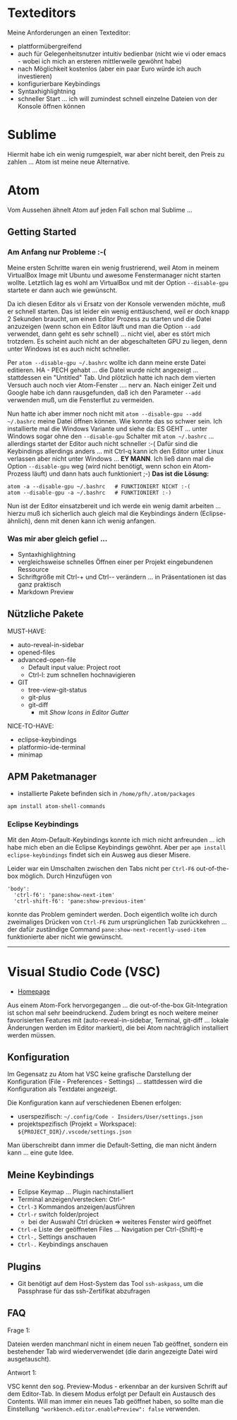# Texteditors
Meine Anforderungen an einen Texteditor:

* plattformübergreifend
* auch für Gelegenheitsnutzer intuitiv bedienbar (nicht wie vi oder emacs - wobei ich mich an ersteren mittlerweile gewöhnt habe)
* nach Möglichkeit kostenlos (aber ein paar Euro würde ich auch investieren)
* konfigurierbare Keybindings
* Syntaxhighlightning
* schneller Start ... ich will zumindest schnell einzelne Dateien von der Konsole öffnen können

# Sublime
Hiermit habe ich ein wenig rumgespielt, war aber nicht bereit, den Preis zu zahlen ... Atom ist meine neue Alternative. 

# Atom
Vom Aussehen ähnelt Atom auf jeden Fall schon mal Sublime ... 

## Getting Started
### Am Anfang nur Probleme :-(
Meine ersten Schritte waren ein wenig frustrierend, weil Atom in meinem VirtualBox Image mit Ubuntu und awesome Fenstermanager nicht starten wollte. Letztlich lag es wohl am VirtualBox und mit der Option ``--disable-gpu`` startete er dann auch wie gewünscht.

Da ich diesen Editor als vi Ersatz von der Konsole verwenden möchte, muß er schnell starten. Das ist leider ein wenig enttäuschend, weil er doch knapp 2 Sekunden braucht, um einen Editor Prozess zu starten und die Datei anzuzeigen (wenn schon ein Editor läuft und man die Option ``--add`` verwendet, dann geht es sehr schnell) ... nicht viel, aber es stört mich trotzdem. Es scheint auch nicht an der abgeschalteten GPU zu liegen, denn unter Windows ist es auch nicht schneller. 

Per ``atom --disable-gpu ~/.bashrc`` wollte ich dann meine erste Datei editieren. HA - PECH gehabt ... die Datei wurde nicht angezeigt ... stattdessen ein "Untitled" Tab. Und plötzlich hatte ich nach dem vierten Versuch auch noch vier Atom-Fenster .... nerv an. Nach einiger Zeit und Google habe ich dann rausgefunden, daß ich den Parameter ``--add`` verwenden muß, um die Fensterflut zu vermeiden.

Nun hatte ich aber immer noch nicht mit ``atom --disable-gpu --add ~/.bashrc`` meine Datei öffnen können. Wie konnte das so schwer sein. Ich installierte mal die Windows Variante und siehe da: ES GEHT ... unter Windows sogar ohne den ``--disable-gpu`` Schalter mit ``atom ~/.bashrc`` ... allerdings startet der Editor auch nicht schneller :-( Dafür sind die Keybindings allerdings anders ... mit Ctrl-q kann ich den Editor unter Linux verlassen aber nicht unter Windows ... **EY MANN**. Ich ließ dann mal die Option ``--disable-gpu`` weg (wird nicht benötigt, wenn schon ein Atom-Prozess läuft) und dann hats auch funktioniert ;-) **Das ist die Lösung:**

```
atom -a --disable-gpu ~/.bashrc   # FUNKTIONIERT NICHT :-(
atom --disable-gpu -a ~/.bashrc   # FUNKTIONIERT :-)
```

Nun ist der Editor einsatzbereit und ich werde ein wenig damit arbeiten ... hierzu muß ich sicherlich auch gleich mal die Keybindings ändern (Eclipse-ähnlich), denn mit denen kann ich wenig anfangen.

### Was mir aber gleich gefiel ...
* Syntaxhighlightning
* vergleichsweise schnelles Öffnen einer per Projekt eingebundenen Ressource
* Schriftgröße mit Ctrl-+ und Ctrl-- verändern ... in Präsentationen ist das ganz praktisch
* Markdown Preview

## Nützliche Pakete
MUST-HAVE:
* auto-reveal-in-sidebar
* opened-files
* advanced-open-file
  * Default input value: Project root
  * Ctrl-l: zum schnellen hochnavigieren
* GIT
  * tree-view-git-status
  * git-plus 
  * git-diff
    * mit _Show Icons in Editor Gutter_

NICE-TO-HAVE:
* eclipse-keybindings
* platformio-ide-terminal
* minimap

## APM Paketmanager
* installierte Pakete befinden sich in ``/home/pfh/.atom/packages``

```
apm install atom-shell-commands
```

### Eclipse Keybindings
Mit den Atom-Default-Keybindings konnte ich mich nicht anfreunden ... ich habe mich eben an die Eclipse Keybindings gewöhnt. Aber per `apm install eclipse-keybindings` findet sich ein Ausweg aus dieser Misere.

Leider war ein Umschalten zwischen den Tabs nicht per `Ctrl-F6` out-of-the-box möglich. Durch Hinzufügen von

```
'body':
  'ctrl-f6': 'pane:show-next-item'
  'ctrl-shift-f6': 'pane:show-previous-item'
```

konnte das Problem gemindert werden. Doch eigentlich wollte ich durch zweimaliges Drücken von `Ctrl-F6` zum ursprünglichen Tab zurückkehren ... der dafür zuständige Command `pane:show-next-recently-used-item` funktionierte aber nicht wie gewünscht.

---

# Visual Studio Code (VSC)
* [Homepage](https://code.visualstudio.com/?wt.mc_id=DX_841432&utm_source=vscom&utm_medium=ms%20web&utm_campaign=VSCOM%20Home)

Aus einem Atom-Fork hervorgegangen ... die out-of-the-box Git-Integration ist schon mal sehr beeindruckend. Zudem bringt es noch weitere meiner favorisierten Features mit (auto-reveal-in-sidebar, Terminal, git-diff ... lokale Änderungen werden im Editor markiert), die bei Atom nachträglich installiert werden müssen. 

## Konfiguration
Im Gegensatz zu Atom hat VSC keine grafische Darstellung der Konfiguration (File - Preferences - Settings) ... stattdessen wird die Konfiguration als Textdatei angezeigt.

Die Konfiguration kann auf verschiedenen Ebenen erfolgen:

* userspezifisch: `~/.config/Code - Insiders/User/settings.json`
* projektspezifisch (Projekt = Workspace): `${PROJECT_DIR}/.vscode/settings.json` 

Man überschreibt dann immer die Default-Setting, die man nicht ändern kann ... eine gute Idee.

## Meine Keybindings
* Eclipse Keymap ... Plugin nachinstalliert
* Terminal anzeigen/verstecken: Ctrl-^
* `Ctrl-3` Kommandos anzeigen/ausführen
* `Ctrl-r` switch folder/project
  * bei der Auswahl Ctrl drücken => weiteres Fenster wird geöffnet
* `Ctrl-e` Liste der geöffneten Files ... Navigation per Ctrl-(Shift)-e
* `Ctrl-,` Settings anschauen
* `Ctrl-.` Keybindings anschauen 

## Plugins
* Git benötigt auf dem Host-System das Tool `ssh-askpass`, um die Passphrase für das ssh-Zertifikat abzufragen

## FAQ

Frage 1: 

Dateien werden manchmanl nicht in einem neuen Tab geöffnet, sondern ein bestehender Tab wird wiederverwendet (die darin angezeigte Datei wird ausgetauscht).

Antwort 1:

VSC kennt den sog. Preview-Modus - erkennbar an der kursiven Schrift auf dem Editor-Tab. In diesem Modus erfolgt per Default ein Austausch des Contents. Will man immer ein neues Tab geöffnet haben, so sollte man die Einstellung `"workbench.editor.enablePreview": false` verwenden.
